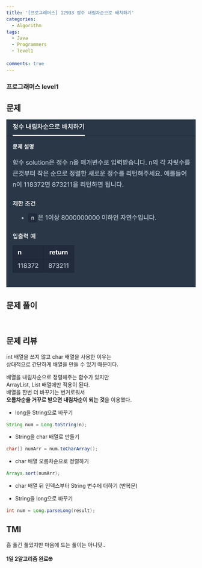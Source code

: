 ```yaml
---
title: '[프로그래머스] 12933 정수 내림차순으로 배치하기'
categories:
  - Algorithm
tags:
  - Java
  - Programmers
  - level1

comments: true 
---
```

### 프로그래머스 level1

## 문제
 <a href="/assets/images/P12933.png"><img src="/assets/images/P12933.png"></a>
 <br/>

## 문제 풀이

<script src="https://gist.github.com/kyeahen/0f78f71d48e2cfb1af35d699075f7d1d.js"></script>
<br/>

## 문제 리뷰

int 배열을 쓰지 않고 char 배열을 사용한 이유는 <br>
상대적으로 간단하게 배열을 만들 수 있기 때문이다. <br>

배열을 내림차순으로 정렬해주는 함수가 있지만 <br>
ArrayList, List 배열에만 적용이 된다. <br>
배열을 한번 더 바꾸기는 번거로워서 <br>
**오름차순을 거꾸로 받으면 내림차순이 되는 것**을 이용했다. <br>

- long을 String으로 바꾸기

~~~java
String num = Long.toString(n);
~~~

- String을 char 배열로 만들기

~~~java
char[] numArr = num.toCharArray();
~~~

- char 배열 오름차순으로 정렬하기

~~~java
Arrays.sort(numArr);
~~~

- char 배열 뒤 인덱스부터 String 변수에 더하기 (반복문)

- String을 long으로 바꾸기

~~~java
int num = Long.parseLong(result);
~~~

## TMI

흠 풀긴 풀었지만 마음에 드는 풀이는 아니닷..<br>
<br/>
**1일 2알고리즘 완료🤓**


